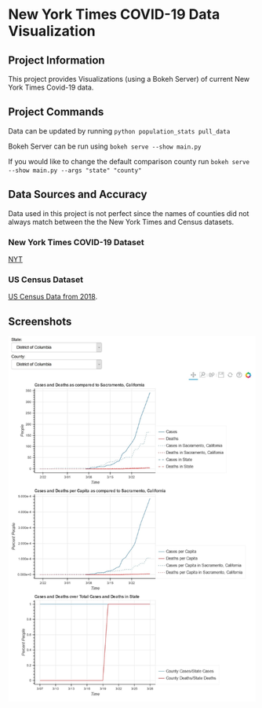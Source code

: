 # New York Times COVID-19 Data Visualization

## Project Information
This project provides Visualizations (using a Bokeh Server) of current New York Times Covid-19 data. 

## Project Commands
Data can be updated by running `python population_stats pull_data`

Bokeh Server can be run using `bokeh serve --show main.py`

If you would like to change the default comparison county run  `bokeh serve --show main.py --args "state" "county"`

## Data Sources and Accuracy
Data used in this project is not perfect since the names of counties did not always match between the the New York Times and Census datasets.

### New York Times COVID-19 Dataset
[NYT](https://github.com/nytimes/covid-19-data) 

### US Census Dataset
[US Census Data from 2018](https://www.census.gov/data/tables/time-series/demo/popest/2010s-counties-detail.html).

## Screenshots
![screenshot](visualization.jpg)

